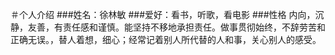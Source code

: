 
＃个人介绍 
###姓名：徐林敏
###爱好：看书，听歌，看电影
###性格
内向，沉静，友善，有责任感和谨慎。能坚持不移地承担责任。做事贯彻始终，不辞劳苦和正确无误。，替人着想，细心；经常记着别人所代替的人和事，关心别人的感受。
